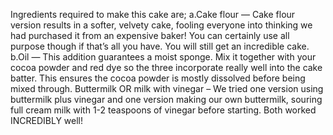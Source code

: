 Ingredients required to make this cake are;
a.Cake flour — Cake flour version results in a softer, velvety cake, fooling everyone into thinking we had purchased it from an expensive baker! You can certainly use all purpose though if that’s all you have. You will still get an incredible cake.
b.Oil — This addition guarantees a moist sponge. Mix it together with your cocoa powder and red dye so the three incorporate really well into the cake batter. This ensures the cocoa powder is mostly dissolved before being mixed through.
Buttermilk OR milk with vinegar – We tried one version using buttermilk plus vinegar and one version making our own buttermilk, souring full cream milk with 1-2 teaspoons of vinegar before starting. Both worked INCREDIBLY well!